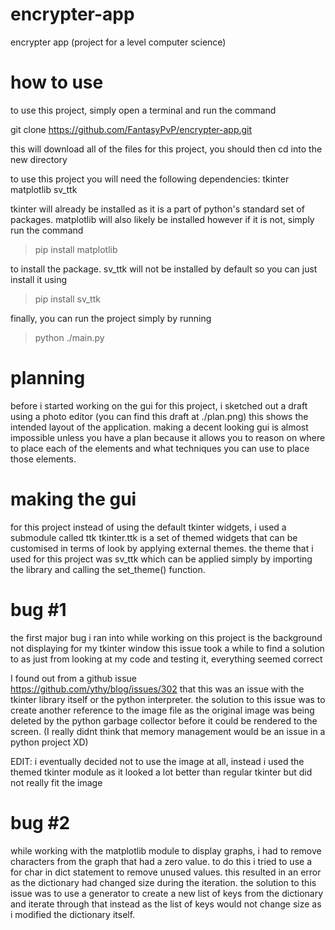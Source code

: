 # encrypter-app
encrypter app (project for a level computer science)

# how to use

to use this project, simply open a terminal and run the command

git clone https://github.com/FantasyPvP/encrypter-app.git

this will download all of the files for this project, you should then cd into the new directory

to use this project you will need the following dependencies:
tkinter
matplotlib
sv_ttk

tkinter will already be installed as it is a part of python's standard set of packages.
matplotlib will also likely be installed however if it is not, simply run the command

> pip install matplotlib

to install the package.
sv_ttk will not be installed by default so you can just install it using 

> pip install sv_ttk 

finally, you can run the project simply by running 

> python ./main.py

# planning

before i started working on the gui for this project, i sketched out a draft using a photo editor
(you can find this draft at ./plan.png) 
this shows the intended layout of the application. 
making a decent looking gui is almost impossible unless you have a plan because it allows you to reason
on where to place each of the elements and what techniques you can use to place those elements.

# making the gui

for this project instead of using the default tkinter widgets, i used a submodule called ttk
tkinter.ttk is a set of themed widgets that can be customised in terms of look by applying external themes. the theme
that i used for this project was sv_ttk which can be applied simply by importing the library and
calling the set_theme() function.


# bug #1

the first major bug i ran into while working on this project is the background not displaying for my tkinter window
this issue took a while to find a solution to as just from looking at my code and testing it, everything seemed correct

I found out from a github issue  
https://github.com/ythy/blog/issues/302 
that this was an issue with the tkinter library itself or the python interpreter. the solution to this issue was to create another reference
to the image file as the original image was being deleted by the python garbage collector 
before it could be rendered to the screen. (I really didnt think that memory management would be an issue in a python project XD)

EDIT: i eventually decided not to use the image at all, instead i used the themed tkinter module as it looked a lot
better than regular tkinter but did not really fit the image

# bug #2

while working with the matplotlib module to display graphs, i had to remove characters from the graph that had a zero value. to do this i tried to use a for char in dict statement to remove unused values. this resulted in an error as the dictionary had changed size during the iteration. 
the solution to this issue was to use a generator to create a new list of keys from the dictionary and iterate through that instead as the list of keys would not change size as i modified the dictionary itself. 